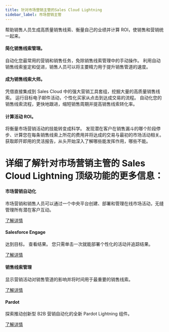 ```yaml
---
title: 针对市场营销主管的Sales Cloud Lightning
sidebar_label: 市场营销主管
---
```


帮助销售人员生成高质量销售线索、衡量自己的业绩并计算 ROI，使销售和营销统一起来。

#### 简化销售线索管理。

自动化您最常用的营销和销售任务，免除销售线索管理中的手动操作。 利用自动销售线索鉴定和促进，销售人员可以将主要精力用于提升销售管道的速度。

#### 成为销售线索大师。

凭借直接集成到 Sales Cloud 中的强大营销工具套组，挖掘大量的高质量销售线索。 运行目标电子邮件活动，个性化买家从点击到达成交易的流程。 自动化您的销售线索流程，更快地跟进，缩短销售周期并提高销售线索转化率。

#### 计算活动 ROI。

将衡量市场营销活动的技能转变成科学。 发现潜在客户在销售漏斗的哪个阶段停步、计算您在每条销售线索上所花的费用并将达成的交易与最初的市场活动相关。 获取即开即用的灵活报告，从头开始深入了解哪些能发挥作用，哪些不能。

# 详细了解针对市场营销主管的 Sales Cloud Lightning 顶级功能的更多信息：

#### 市场营销自动化

市场营销和销售人员可以通过一个中央平台创建、部署和管理在线市场活动，无缝管理所有潜在客户互动。

[了解详情]()

#### Salesforce Engage

达到目标。 查看结果。 您只需单击一次就能部署个性化的活动并追踪结果。

[了解详情]()

#### 销售线索管理

显示营销活动对销售管道的影响并将时间用于最重要的销售线索。

[了解详情](/docs/sales_management/clue)

#### Pardot

探索推动创新型 B2B 营销自动化的全新 Pardot Lightning 组件。

[了解详情]()